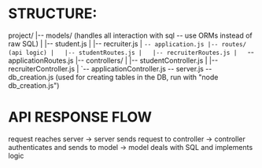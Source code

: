 # STRUCTURE: 

project/
|-- models/ (handles all interaction with sql -- use ORMs instead of raw SQL)
|   |-- student.js
|   |-- recruiter.js
|   `-- application.js
|-- routes/ (api logic)
|   |-- studentRoutes.js
|   |-- recruiterRoutes.js
|   `-- applicationRoutes.js
|-- controllers/ 
|   |-- studentController.js
|   |-- recruiterController.js
|   `-- applicationController.js
-- server.js
-- db_creation.js (used for creating tables in the DB, run with "node db_creation.js")


# API RESPONSE FLOW

request reaches server -> server sends request to controller -> controller authenticates and sends to model -> model deals with SQL and implements logic


